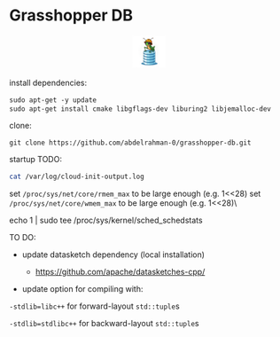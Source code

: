 # Grasshopper DB

<p style="text-align:center">
<img src="logos/wip4.jpg" alt="grasshopper-db" width="12%"/>
</p>

install dependencies:
```shell
sudo apt-get -y update
sudo apt-get install cmake libgflags-dev liburing2 libjemalloc-dev

```

clone:
```shell
git clone https://github.com/abdelrahman-0/grasshopper-db.git
```

startup TODO:

```bash
cat /var/log/cloud-init-output.log
```

set `/proc/sys/net/core/rmem_max` to be large enough (e.g. 1<<28)
set `/proc/sys/net/core/wmem_max` to be large enough (e.g. 1<<28)\

echo 1 | sudo tee /proc/sys/kernel/sched_schedstats

TO DO:

- update datasketch dependency (local installation)
  - https://github.com/apache/datasketches-cpp/

- update option for compiling with:

`-stdlib=libc++` for forward-layout `std::tuple`s

`-stdlib=stdlibc++` for backward-layout `std::tuple`s
